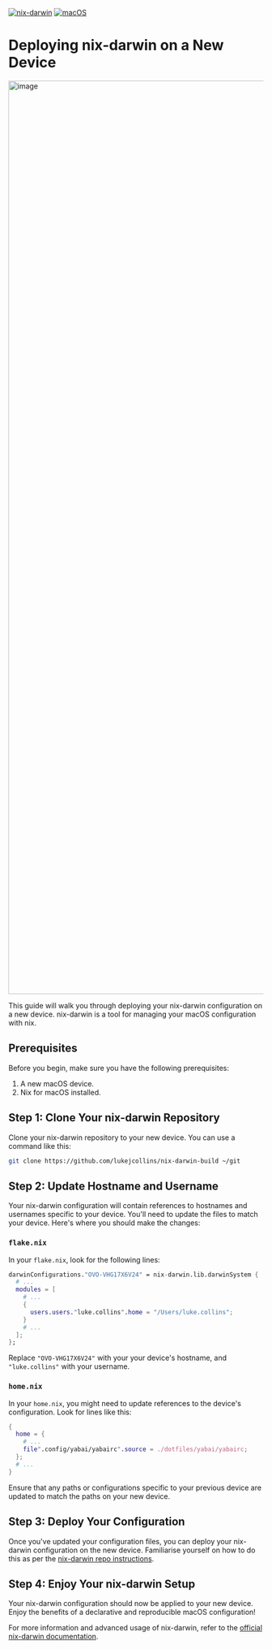 [![nix-darwin](https://img.shields.io/badge/nix-darwin-blue.svg?logo=nixos)](https://github.com/LnL7/nix-darwin) [![macOS](https://img.shields.io/badge/-macOS-green.svg?logo=apple)](https://www.apple.com/macos/) 

# Deploying nix-darwin on a New Device
<img width="1800" alt="image" src="https://github.com/lukejcollins/nix-darwin-build/assets/44213313/363d0b4e-c929-4d36-b237-d80f96ea488a">

This guide will walk you through deploying your nix-darwin configuration on a new device. nix-darwin is a tool for managing your macOS configuration with nix.

## Prerequisites

Before you begin, make sure you have the following prerequisites:

1. A new macOS device.
2. Nix for macOS installed.

## Step 1: Clone Your nix-darwin Repository

Clone your nix-darwin repository to your new device. You can use a command like this:

```bash
git clone https://github.com/lukejcollins/nix-darwin-build ~/git
```

## Step 2: Update Hostname and Username

Your nix-darwin configuration will contain references to hostnames and usernames specific to your device. You'll need to update the files to match your device. Here's where you should make the changes:

### `flake.nix`

In your `flake.nix`, look for the following lines:

```nix
darwinConfigurations."OVO-VHG17X6V24" = nix-darwin.lib.darwinSystem {
  # ...
  modules = [
    # ...
    {
      users.users."luke.collins".home = "/Users/luke.collins";
    }
    # ...
  ];
};
```

Replace `"OVO-VHG17X6V24"` with your your device's hostname, and `"luke.collins"` with your username.

### `home.nix`

In your `home.nix`, you might need to update references to the device's configuration. Look for lines like this:

```nix
{
  home = {
    # ...
    file".config/yabai/yabairc".source = ./dotfiles/yabai/yabairc;
  };
  # ...
}
```

Ensure that any paths or configurations specific to your previous device are updated to match the paths on your new device.

## Step 3: Deploy Your Configuration

Once you've updated your configuration files, you can deploy your nix-darwin configuration on the new device. Familiarise yourself on how to do this as per the [nix-darwin repo instructions](https://github.com/lukejcollins/nix-darwin-build).

## Step 4: Enjoy Your nix-darwin Setup

Your nix-darwin configuration should now be applied to your new device. Enjoy the benefits of a declarative and reproducible macOS configuration!

For more information and advanced usage of nix-darwin, refer to the [official nix-darwin documentation](https://github.com/LnL7/nix-darwin).
